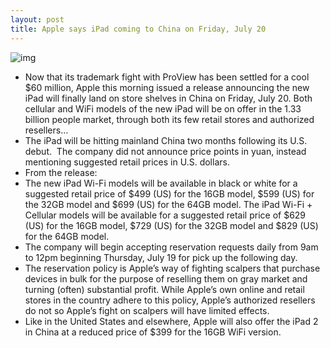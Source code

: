 ```yaml
---
layout: post
title: Apple says iPad coming to China on Friday, July 20
---
```

![img](http://media.idownloadblog.com/wp-content/uploads/2012/07/iPad-3-flat-photos-hand-pinch-zoom.jpg)
* Now that its trademark fight with ProView has been settled for a cool $60 million, Apple this morning issued a release announcing the new iPad will finally land on store shelves in China on Friday, July 20. Both cellular and WiFi models of the new iPad will be on offer in the 1.33 billion people market, through both its few retail stores and authorized resellers…
* The iPad will be hitting mainland China two months following its U.S. debut.  The company did not announce price points in yuan, instead mentioning suggested retail prices in U.S. dollars.
* From the release:
* The new iPad Wi-Fi models will be available in black or white for a suggested retail price of $499 (US) for the 16GB model, $599 (US) for the 32GB model and $699 (US) for the 64GB model. The iPad Wi-Fi + Cellular models will be available for a suggested retail price of $629 (US) for the 16GB model, $729 (US) for the 32GB model and $829 (US) for the 64GB model.
* The company will begin accepting reservation requests daily from 9am to 12pm beginning Thursday, July 19 for pick up the following day.
* The reservation policy is Apple’s way of fighting scalpers that purchase devices in bulk for the purpose of reselling them on gray market and turning (often) substantial profit. While Apple’s own online and retail stores in the country adhere to this policy, Apple’s authorized resellers do not so Apple’s fight on scalpers will have limited effects.
* Like in the United States and elsewhere, Apple will also offer the iPad 2 in China at a reduced price of $399 for the 16GB WiFi version.

